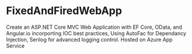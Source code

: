 # FixedAndFiredWebApp
Create an ASP.NET Core MVC Web Application with EF Core, OData, and Angular.io incorporting IOC best practices, Using AutoFac for Dependancy Injection, Serilog for advanced logging control. Hosted on Azure App Service
